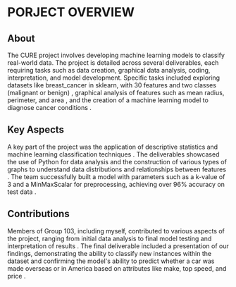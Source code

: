 # PORJECT OVERVIEW
## About
The CURE project involves developing machine learning models to classify real-world data. The project is detailed across several deliverables, each requiring tasks such as data creation, graphical data analysis, coding, interpretation, and model development. Specific tasks included exploring datasets like breast_cancer in sklearn, with 30 features and two classes (malignant or benign) , graphical analysis of features such as mean radius, perimeter, and area , and the creation of a machine learning model to diagnose cancer conditions .

## Key Aspects
A key part of the project was the application of descriptive statistics and machine learning classification techniques . The deliverables showcased the use of Python for data analysis and the construction of various types of graphs to understand data distributions and relationships between features . The team successfully built a model with parameters such as a k-value of 3 and a MinMaxScalar for preprocessing, achieving over 96% accuracy on test data .

## Contributions
Members of Group 103, including myself, contributed to various aspects of the project, ranging from initial data analysis to final model testing and interpretation of results . The final deliverable included a presentation of our findings, demonstrating the ability to classify new instances within the dataset and confirming the model's ability to predict whether a car was made overseas or in America based on attributes like make, top speed, and price .
